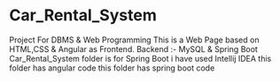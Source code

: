 # Car_Rental_System 
Project For DBMS & Web Programming This is a Web Page based on HTML,CSS & Angular as Frontend. 
Backend :- MySQL & Spring Boot Car_Rental_System folder is for Spring Boot i have used Intellij IDEA 
this folder has angular code 
this folder has spring boot code
